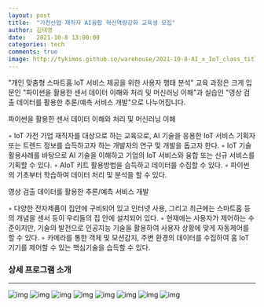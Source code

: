```yaml
---
layout: post
title:  "가전산업 재직자 AI융합 혁신역량강화 교육생 모집"
author: 김태영
date:   2021-10-8 13:00:00
categories: tech
comments: true
image: http://tykimos.github.io/warehouse/2021-10-8-AI_x_IoT_class_title1.png
---
```


"개인 맞춤형 스마트홈 IoT 서비스 제공을 위한 사용자 행태 분석" 교육 과정은 크게 입문인 "파이썬을 활용한 센서 데이터 이해와 처리 및 머신러닝 이해"과 실습인 "영상 검출 데이터를 활용한 추론/예측 서비스 개발"으로 나누어집니다.

파이썬을 활용한 센서 데이터 이해와 처리 및 머신러닝 이해

◦ IoT 가전 기업 재직자를 대상으로 하는 교육으로, AI 기술을 응용한 IoT 서비스 기획자 또는 트렌드 정보를 습득하고자 하는 개발자의 연구 및 개발을 돕고자 한다.
◦ IoT 기술 활용사례를 바탕으로 AI 기술을 이해하고 기업의 IoT 서비스와 융합 또는 신규 서비스를 기획할 수 있다. 
◦ AIoT 키트 활용방법을 습득하고 데이터를 수집할 수 있다.
◦ 파이썬의 기초부터 학습하여 데이터 처리 및 분석을 할 수 있다.

영상 검출 데이터를 활용한 추론/예측 서비스 개발

◦ 다양한 전자제품이 집안에 구비되어 있고 인터넷 사용, 그리고 최근에는 스마트홈 등의 개념을 센서 등이 우리들의 집 안에 설치되어 있다.
◦ 현재에는 사용자가 제어하는 수준이지만, 기술의 발전으로 인공지능 기술을 활용하여 사용자 상황에 맞게 자동제어를 할 수 있다. 
◦ 카메라를 통한 객체 및 모션감지, 주변 환경의 데이터를 수집하여 홈 IoT 기기를 제어할 수 있는 핵심기술을 습득할 수 있다.

### 상세 프로그램 소개
---
 
![img](http://tykimos.github.io/warehouse/2021-10-8-AI_x_IoT_class_img1.jpg)
![img](http://tykimos.github.io/warehouse/2021-10-8-AI_x_IoT_class_img2.jpg)
![img](http://tykimos.github.io/warehouse/2021-10-8-AI_x_IoT_class_img3.jpg)
![img](http://tykimos.github.io/warehouse/2021-10-8-AI_x_IoT_class_img4.jpg)
![img](http://tykimos.github.io/warehouse/2021-10-8-AI_x_IoT_class_img5.jpg)
![img](http://tykimos.github.io/warehouse/2021-10-8-AI_x_IoT_class_img6.jpg)
![img](http://tykimos.github.io/warehouse/2021-10-8-AI_x_IoT_class_img7.jpg)
![img](http://tykimos.github.io/warehouse/2021-10-8-AI_x_IoT_class_img8.jpg)